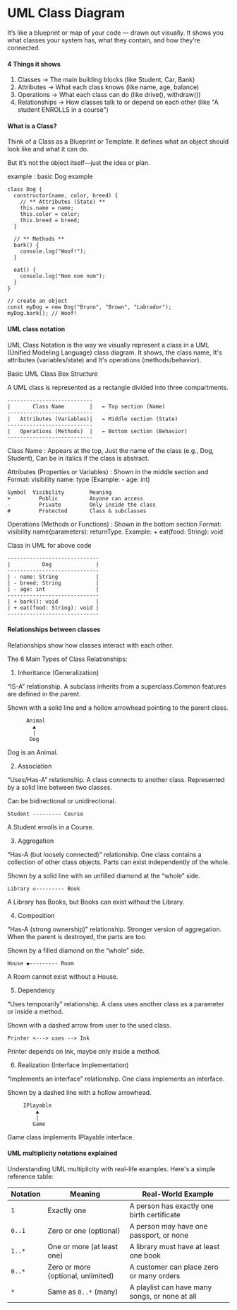 # UML Class Diagram

It’s like a blueprint or map of your code — drawn out visually.
It shows you what classes your system has, what they contain, and how they’re connected.

#### **4 Things it shows**

1. Classes → The main building blocks (like Student, Car, Bank)
2. Attributes → What each class knows (like name, age, balance)
3. Operations → What each class can do (like drive(), withdraw())
4. Relationships → How classes talk to or depend on each other (like "A student ENROLLS in a course")


#### **What is a Class?**

Think of a Class as a Blueprint or Template. It defines what an object should look like and what it can do.

But it’s not the object itself—just the idea or plan.

example : basic Dog example
```
class Dog {
  constructor(name, color, breed) {
    // ** Attributes (State) **
    this.name = name;
    this.color = color;
    this.breed = breed;
  }

  // ** Methods ** 
  bark() {
    console.log("Woof!");
  }

  eat() {
    console.log("Nom nom nom");
  }
}

// create an object
const myDog = new Dog("Bruno", "Brown", "Labrador");
myDog.bark(); // Woof!

```

#### **UML class notation**

UML Class Notation is the way we visually represent a class in a UML (Unified Modeling Language) class diagram. It shows, the class name, It's attributes (variables/state) and It's operations (methods/behavior).

Basic UML Class Box Structure

A UML class is represented as a rectangle divided into three compartments.
```
---------------------------
|       Class Name        |   ← Top section (Name)
---------------------------
|   Attributes (Variables)|   ← Middle section (State)
---------------------------
|   Operations (Methods)  |   ← Bottom section (Behavior)
---------------------------
```

Class Name : Appears at the top, Just the name of the class (e.g., Dog, Student), Can be in italics if the class is abstract.

Attributes (Properties or Variables) : Shown in the middle section
and Format: visibility name: type (Example: - age: int)

```
Symbol	Visibility	      Meaning
+	      Public	      Anyone can access
-	      Private	      Only inside the class
#	      Protected	      Class & subclasses
```

Operations (Methods or Functions) : Shown in the bottom section
Format: visibility name(parameters): returnType. Example: + eat(food: String): void

Class in UML for above code 
```
-----------------------------
|          Dog              |
-----------------------------
| - name: String            |
| - breed: String           |
| - age: int                |
-----------------------------
| + bark(): void            |
| + eat(food: String): void |
-----------------------------
```

#### **Relationships between classes**

Relationships show how classes interact with each other.

The 6 Main Types of Class Relationships:

1. Inheritance (Generalization)

“IS-A” relationship. A subclass inherits from a superclass.Common features are defined in the parent. 

Shown with a solid line and a hollow arrowhead pointing to the parent class.
```
      Animal
        ▲
        |
       Dog
```
Dog is an Animal.

2. Association

“Uses/Has-A” relationship. A class connects to another class. Represented by a solid line between two classes. 

Can be bidirectional or unidirectional.
```
Student --------- Course
```
A Student enrolls in a Course.

3. Aggregation

“Has-A (but loosely connected)” relationship. One class contains a collection of other class objects. Parts can exist independently of the whole.

Shown by a solid line with an unfilled diamond at the “whole” side.
```
Library ◇--------- Book
```
A Library has Books, but Books can exist without the Library.

4. Composition

“Has-A (strong ownership)” relationship. Stronger version of aggregation. When the parent is destroyed, the parts are too.

Shown by a filled diamond on the “whole” side.
```
House ◆--------- Room
```
A Room cannot exist without a House.

5. Dependency

“Uses temporarily” relationship. A class uses another class as a parameter or inside a method.

Shown with a dashed arrow from user to the used class.
```
Printer <---> uses --> Ink
```
Printer depends on Ink, maybe only inside a method.

6. Realization (Interface Implementation)

“Implements an interface” relationship. One class implements an interface.

Shown by a dashed line with a hollow arrowhead.
```
     IPlayable
         ▲
         |
        Game
```
Game class implements IPlayable interface.

#### **UML multiplicity notations explained**

Understanding UML multiplicity with real-life examples. Here's a simple reference table:

| Notation | Meaning                                | Real-World Example                                      |
|----------|-----------------------------------------|---------------------------------------------------------|
| `1`      | Exactly one                             | A person has exactly one birth certificate              |
| `0..1`   | Zero or one (optional)                  | A person may have one passport, or none                 |
| `1..*`   | One or more (at least one)              | A library must have at least one book                  |
| `0..*`   | Zero or more (optional, unlimited)      | A customer can place zero or many orders               |
| `*`      | Same as `0..*` (many)                   | A playlist can have many songs, or none at all         |

